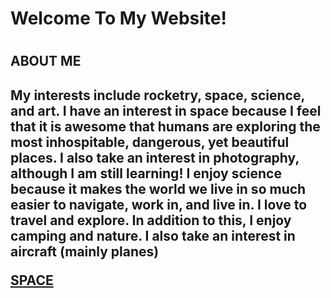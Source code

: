  

<h1> Welcome To My Website! <h1>

<h2> ABOUT ME <h2>
  <p>  My interests include rocketry, space, science, and art. I have an interest in space because I feel that it is awesome that humans are exploring the most inhospitable, dangerous, yet beautiful places. I also take an interest in photography, although I am still learning! I enjoy science because it makes the world we live in so much easier to navigate, work in, and live in. I love to travel and explore. In addition to this, I enjoy camping and nature. 
I also take an interest in aircraft (mainly planes) </p>
<a href="https://github.com/Owenm06/Photos.github.io">SPACE</a>
